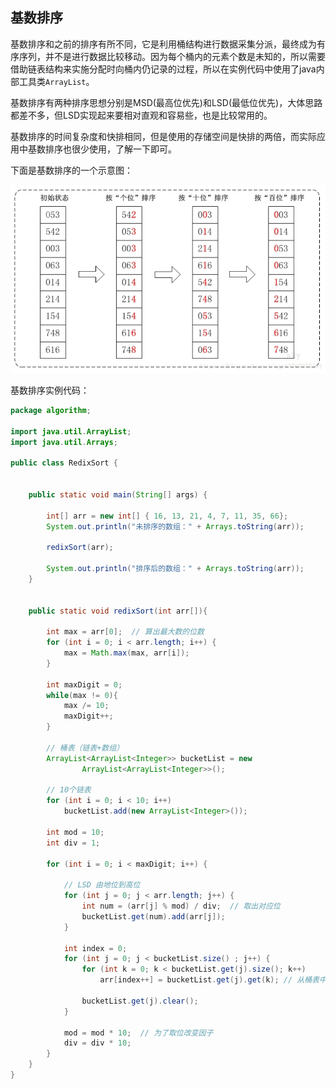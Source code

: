 ## 基数排序

基数排序和之前的排序有所不同，它是利用桶结构进行数据采集分派，最终成为有序序列，并不是进行数据比较移动。因为每个桶内的元素个数是未知的，所以需要借助链表结构来实施分配时向桶内仍记录的过程，所以在实例代码中使用了java内部工具类`ArrayList`。

基数排序有两种排序思想分别是MSD(最高位优先)和LSD(最低位优先)，大体思路都差不多，但LSD实现起来要相对直观和容易些，也是比较常用的。

基数排序的时间复杂度和快排相同，但是使用的存储空间是快排的两倍，而实际应用中基数排序也很少使用，了解一下即可。

下面是基数排序的一个示意图：

![redixsort](../../img/redixsort.png)



基数排序实例代码：

```java
package algorithm;

import java.util.ArrayList;
import java.util.Arrays;

public class RedixSort {


    public static void main(String[] args) {

        int[] arr = new int[] { 16, 13, 21, 4, 7, 11, 35, 66};
        System.out.println("未排序的数组：" + Arrays.toString(arr));

        redixSort(arr);

        System.out.println("排序后的数组：" + Arrays.toString(arr));
    }


    public static void redixSort(int arr[]){

        int max = arr[0];  // 算出最大数的位数
        for (int i = 0; i < arr.length; i++) {
            max = Math.max(max, arr[i]);
        }

        int maxDigit = 0;
        while(max != 0){
            max /= 10;
            maxDigit++;
        }

        // 桶表（链表+数组）
        ArrayList<ArrayList<Integer>> bucketList = new
                ArrayList<ArrayList<Integer>>();

        // 10个链表
        for (int i = 0; i < 10; i++)
            bucketList.add(new ArrayList<Integer>());

        int mod = 10;
        int div = 1;

        for (int i = 0; i < maxDigit; i++) {

            // LSD 由地位到高位
            for (int j = 0; j < arr.length; j++) {
                int num = (arr[j] % mod) / div;  // 取出对应位
                bucketList.get(num).add(arr[j]);
            }
            
            int index = 0;
            for (int j = 0; j < bucketList.size() ; j++) {
                for (int k = 0; k < bucketList.get(j).size(); k++)
                    arr[index++] = bucketList.get(j).get(k); // 从桶表中取值

                bucketList.get(j).clear();
            }

            mod = mod * 10;  // 为了取位改变因子
            div = div * 10;
        }
    }
}

```

